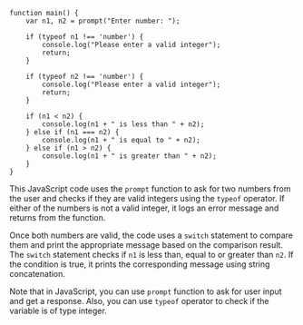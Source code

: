 ```
function main() {
    var n1, n2 = prompt("Enter number: ");
    
    if (typeof n1 !== 'number') {
        console.log("Please enter a valid integer");
        return;
    }
    
    if (typeof n2 !== 'number') {
        console.log("Please enter a valid integer");
        return;
    }
    
    if (n1 < n2) {
        console.log(n1 + " is less than " + n2);
    } else if (n1 === n2) {
        console.log(n1 + " is equal to " + n2);
    } else if (n1 > n2) {
        console.log(n1 + " is greater than " + n2);
    }
}
```
This JavaScript code uses the `prompt` function to ask for two numbers from the user and checks if they are valid integers using the `typeof` operator. If either of the numbers is not a valid integer, it logs an error message and returns from the function.

Once both numbers are valid, the code uses a `switch` statement to compare them and print the appropriate message based on the comparison result. The `switch` statement checks if `n1` is less than, equal to or greater than `n2`. If the condition is true, it prints the corresponding message using string concatenation.

Note that in JavaScript, you can use `prompt` function to ask for user input and get a response. Also, you can use `typeof` operator to check if the variable is of type integer.
